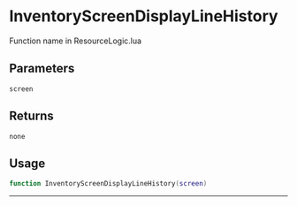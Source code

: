 # InventoryScreenDisplayLineHistory
Function name in ResourceLogic.lua
## Parameters
`screen`
## Returns
`none`
## Usage
```lua
function InventoryScreenDisplayLineHistory(screen)
```
---
